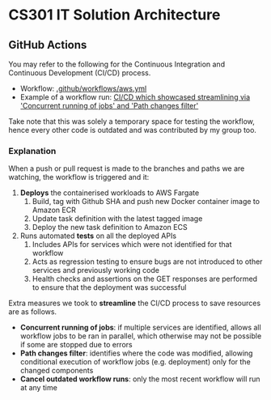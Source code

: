 # CS301 IT Solution Architecture

## GitHub Actions

You may refer to the following for the Continuous Integration and Continuous Development (CI/CD) process.
- Workflow: [.github/workflows/aws.yml](https://github.com/constanxe/github-actions-test/blob/main/.github/workflows/aws.yml)
- Example of a workflow run: [CI/CD which showcased streamlining via 'Concurrent running of jobs' and 'Path changes filter'](https://github.com/constanxe/github-actions-test/actions/runs/719363493)

Take note that this was solely a temporary space for testing the workflow, hence every other code is outdated and was contributed by my group too.


### Explanation

When a push or pull request is made to the branches and paths we are watching, the workflow is triggered and it:

1. **Deploys** the containerised workloads to AWS Fargate
	1. Build, tag with Github SHA and push new Docker container image to Amazon ECR
	2. Update task definition with the latest tagged image
	3. Deploy the new task definition to Amazon ECS
2. Runs automated **tests** on all the deployed APIs
	1. Includes APIs for services which were not identified for that workflow
	2. Acts as regression testing to ensure bugs are not introduced to other services and previously working code
	3. Health checks and assertions on the GET responses are performed to ensure that the deployment was successful

Extra measures we took to **streamline** the CI/CD process to save resources are as follows.
- **Concurrent running of jobs**: if multiple services are identified, allows all workflow jobs to be ran in parallel, which otherwise may not be possible if some are stopped due to errors
- **Path changes filter**: identifies where the code was modified, allowing conditional execution of workflow jobs (e.g. deployment) only for the changed components
- **Cancel outdated workflow runs**: only the most recent workflow will run at any time
